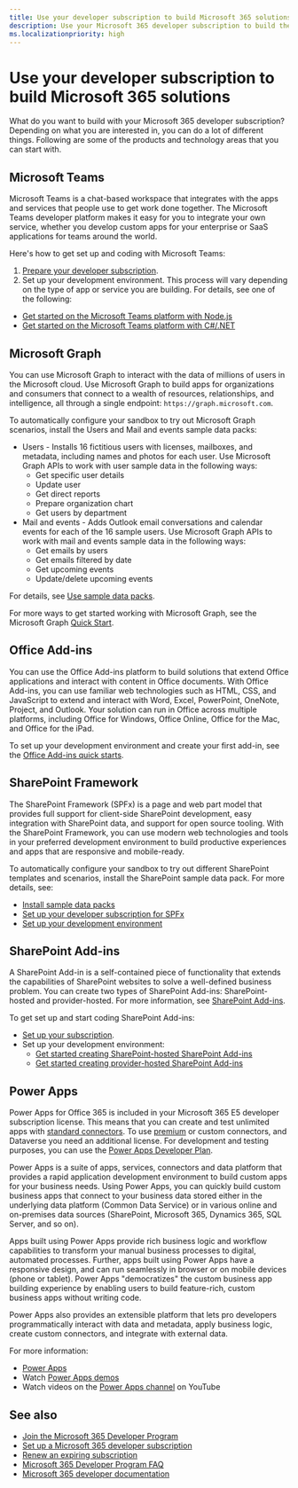 ```yaml
---
title: Use your developer subscription to build Microsoft 365 solutions
description: Use your Microsoft 365 developer subscription to build the solutions you want.
ms.localizationpriority: high
---
```


# Use your developer subscription to build Microsoft 365 solutions

What do you want to build with your Microsoft 365 developer subscription? Depending on what you are interested in, you can do a lot of different things. Following are some of the products and technology areas that you can start with.

## Microsoft Teams 

Microsoft Teams is a chat-based workspace that integrates with the apps and services that people use to get work done together. The Microsoft Teams developer platform makes it easy for you to integrate your own service, whether you develop custom apps for your enterprise or SaaS applications for teams around the world.

Here's how to get set up and coding with Microsoft Teams:

1. [Prepare your developer subscription](/microsoftteams/platform/get-started/get-started-tenant).
2. Set up your development environment. This process will vary depending on the type of app or service you are building. For details, see one of the following:

  - [Get started on the Microsoft Teams platform with Node.js](/microsoftteams/platform/get-started/get-started-nodejs-app-studio)
  - [Get started on the Microsoft Teams platform with C#/.NET](/microsoftteams/platform/get-started/get-started-dotnet-app-studio)

## Microsoft Graph

You can use Microsoft Graph to interact with the data of millions of users in the Microsoft cloud. Use Microsoft Graph to build apps for organizations and consumers that connect to a wealth of resources, relationships, and intelligence, all through a single endpoint: `https://graph.microsoft.com`.

To automatically configure your sandbox to try out Microsoft Graph scenarios, install the Users and Mail and events sample data packs:

- Users - Installs 16 fictitious users with licenses, mailboxes, and metadata, including names and photos for each user. Use Microsoft Graph APIs to work with user sample data in the following ways:
  - Get specific user details
  - Update user
  - Get direct reports
  - Prepare organization chart
  - Get users by department
- Mail and events - Adds Outlook email conversations and calendar events for each of the 16 sample users. Use Microsoft Graph APIs to work with mail and events sample data in the following ways:
  - Get emails by users
  - Get emails filtered by date
  - Get upcoming events
  - Update/delete upcoming events

For details, see [Use sample data packs](install-sample-packs.md). 

For more ways to get started working with Microsoft Graph, see the Microsoft Graph [Quick Start](https://developer.microsoft.com/en-us/graph/quick-start).

## Office Add-ins

You can use the Office Add-ins platform to build solutions that extend Office applications and interact with content in Office documents. With Office Add-ins, you can use familiar web technologies such as HTML, CSS, and JavaScript to extend and interact with Word, Excel, PowerPoint, OneNote, Project, and Outlook. Your solution can run in Office across multiple platforms, including Office for Windows, Office Online, Office for the Mac, and Office for the iPad.

To set up your development environment and create your first add-in, see the [Office Add-ins quick starts](/office/dev/add-ins/).

## SharePoint Framework

The SharePoint Framework (SPFx) is a page and web part model that provides full support for client-side SharePoint development, easy integration with SharePoint data, and support for open source tooling. With the SharePoint Framework, you can use modern web technologies and tools in your preferred development environment to build productive experiences and apps that are responsive and mobile-ready.

To automatically configure your sandbox to try out different SharePoint templates and scenarios, install the SharePoint sample data pack.
For more details, see:

- [Install sample data packs](install-sample-packs.md)
- [Set up your developer subscription for SPFx](/sharepoint/dev/spfx/set-up-your-developer-tenant)
- [Set up your development environment](/sharepoint/dev/spfx/set-up-your-development-environment)

## SharePoint Add-ins 

A SharePoint Add-in is a self-contained piece of functionality that extends the capabilities of SharePoint websites to solve a well-defined business problem. You can create two types of SharePoint Add-ins: SharePoint-hosted and provider-hosted. For more information, see [SharePoint Add-ins](/sharepoint/dev/sp-add-ins/sharepoint-add-ins).

To get set up and start coding SharePoint Add-ins:

- [Set up your subscription](/sharepoint/dev/spfx/set-up-your-developer-tenant).  
- Set up your development environment: 
  - [Get started creating SharePoint-hosted SharePoint Add-ins](/sharepoint/dev/sp-add-ins/get-started-creating-sharepoint-hosted-sharepoint-add-ins)  
  - [Get started creating provider-hosted SharePoint Add-ins](/sharepoint/dev/sp-add-ins/get-started-creating-provider-hosted-sharepoint-add-ins)  

## Power Apps

Power Apps for Office 365 is included in your Microsoft 365 E5 developer subscription license. This means that you can create and test unlimited apps with [standard connectors](/connectors/connector-reference/connector-reference-standard-connectors). To use [premium](/connectors/connector-reference/connector-reference-premium-connectors) or custom connectors, and Dataverse you need an additional license. For development and testing purposes, you can use the [Power Apps Developer Plan](https://powerapps.microsoft.com/developerplan). 

Power Apps is a suite of apps, services, connectors and data platform that provides a rapid application development environment to build custom apps for your business needs. Using Power Apps, you can quickly build custom business apps that connect to your business data stored either in the underlying data platform (Common Data Service) or in various online and on-premises data sources (SharePoint, Microsoft 365, Dynamics 365, SQL Server, and so on).

Apps built using Power Apps provide rich business logic and workflow capabilities to transform your manual business processes to digital, automated processes. Further, apps built using Power Apps have a responsive design, and can run seamlessly in browser or on mobile devices (phone or tablet). Power Apps "democratizes" the custom business app building experience by enabling users to build feature-rich, custom business apps without writing code.

Power Apps also provides an extensible platform that lets pro developers programmatically interact with data and metadata, apply business logic, create custom connectors, and integrate with external data.

For more information:

- [Power Apps](/powerapps/)
- Watch [Power Apps demos](https://powerapps.microsoft.com/demo/)
- Watch videos on the [Power Apps channel](https://www.youtube.com/channel/UCGfWR2ekfRFckLjev6eQYLg) on YouTube


## See also

- [Join the Microsoft 365 Developer Program](microsoft-365-developer-program.md)
- [Set up a Microsoft 365 developer subscription](microsoft-365-developer-program-get-started.md) 
- [Renew an expiring subscription](subscription-expiration-and-renewal.md)
- [Microsoft 365 Developer Program FAQ](microsoft-365-developer-program-faq.yml)
- [Microsoft 365 developer documentation](/microsoft-365/developer)
